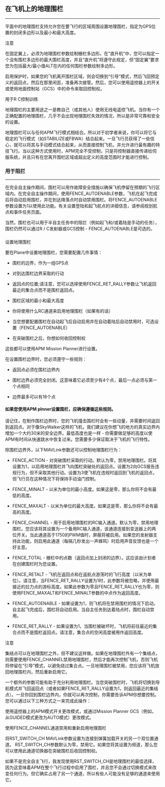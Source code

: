 ## 在飞机上的地理围栏

---

平面中的地理围栏支持允许您在要飞行的区域周围设置地理围栏，指定为GPS位置的封闭多边形以及最小和最大高度。

注意

在固定翼上，必须为地理围栏参数绘制栅栏多边形。在“直升机”中，您可以指定一个没有围栏多边形的最大围栏高度，并且“直升机”将遵守此规定，但“固定翼”要求您为包括最大/最小值ALT在内的任何围栏参数绘制多边形。

启用保护时，如果您的飞机离开围栏区域，则会切换到“引导”模式，然后飞回预定义的返回点，然后在那里闲逛，准备再次接管。然后，您可以使用遥控器上的开关或使用地面控制站（GCS）中的命令来取回控制权。

用于R C控制训练

地理围栏的主要用途之一是教自己（或其他人）使用无线电遥控飞机。当你有一个正确配置的地理围栏，几乎不会出现地理围栏失效的情况，所以是非常可靠和安全的设置。

地理围栏可以与任何APM飞行模式相结合。所以对于初学者来说，你可以将它与稳定的飞行模式（如STABILIZE或FBWA）结合起来。一旦飞行员获得了一些信心，就可以将其与手动模式结合起来，从而直接控制飞机，并允许进行最有趣的特技飞行。当以这种方式使用时，APM完全不受控制，只是将控制器直接传递给伺服系统，并且只有在您离开围栏区域或超出定义的高度范围时才能进行控制。

### 用于阻拦

---

在完全自主操作期间，围栏可以用作故障安全措施以确保飞机停留在预期的飞行区域内。在完全自主操作期间，使用FENCE\_AUTOENABLE参数，飞机在起飞完成后将自动启用围栏，并在到达降落点时自动禁用围栏。将FENCE\_AUTOENABLE参数设置为1以使用此功能。有关设置登陆和起飞航点的详细信息，请参阅规划航点和事件任务页面。

当然，围栏也可以用于半自主任务中的阻拦（例如起飞和/或着陆是手动的任务），围栏仍然可以通过R / C发射器或GCS控制 - FENCE\_AUTOENABLE是可选的。

### 设置地理围栏

要在Plane中设置地理围栏，您需要配置几件事情：

*  围栏的边界，作为一组GPS点

* 对到达围栏边界采取的行动

* 返回点的位置;请注意，您可以选择使用FENCE\_RET\_RALLY参数让飞机返回最近的集合点而不是围栏返回点。

*  围栏区域的最小和最大高度

* 你将使用什么RC通道来启用地理围栏（如果有的话）

* 当您想要配置围栏在自动起飞后自动启用并在自动着陆后自动禁用时，可选设置（FENCE\_AUTOENABLE）

* 在突破围栏之后，你想如何收回控制权

这些都可以使用APM Mission Planner进行设置。

在设置围栏边界时，您必须遵守一些规则：

*  返回点必须在围栏边界内

* 围栏边界必须完全封闭。这意味着它必须至少有4个点，最后一点必须与第一个点相同

* 边界最多可以有18个点

#### 如果您使用APM plnner设置围栏，应确保遵循这些规则。

请记住，在制作围栏边界时，您的飞机撞击围栏时会有一些动量，并需要时间返回到返回点。对于像SkyWalker这样的飞机，我们建议在你想飞的地方的真实边界内增加一个大约30米的安全边界。最低高度也是一样 - 你需要做足够的高度以使APM有时间从快速跳水中恢复过来。您需要多少保证取决于飞机的飞行特性。

除围栏边界外，以下MAVLink参数还可以控制地理围栏行为：

*  FENCE\_ACTION - 对突破围栏采取的行动。默认为零，禁用地理围栏。将其设置为1，以启用地理围栏并飞向围栏突破处的返回点。设置为2向GCS报告违规行为，但不采取其他行动。设置为3使飞机在违规时返回到飞机的返回点，但飞行员在这种情况下将保持手动油门控制。

* FENCE\_MINALT - 以米为单位的最小高度。如果这是零，那么你将不会有最低的高度。

* FENCE\_MAXALT - 以米为单位的最大高度。如果这是零，那么你将不会有最高的高度。

* FENCE\_CHANNEL - 用于启用地理围栏的RC输入通道。默认为零，禁用地理围栏。您应该将其设置为一个备用RC输入通道，该通道连接到变送器上的两位开关。当此通道高于1750的PWM值时，屏蔽将被启用。如果您的发射器支持此功能，则启用此通道（每隔几秒发出一声蜂鸣）时启用声音反馈也是一个好主意。

* FENCE\_TOTAL - 栅栏中的点数（返回点加上封闭的边界）。这应该由计划者在创建围栏时为您设置。

* FENCE\_RETALT - 飞机在返回点和在返航点游荡时的飞行高度（以米为单位）。请注意，当FENCE\_RET\_RALLY设置为1时，此参数将被忽略，并使用最接近的拉力点的游标高度。如果此参数为零且FENCE\_RET\_RALLY也为零，则使用FENCE\_MAXALT和FENCE\_MINALT参数的中点作为返回高度。

* FENCE\_AUTOENABLE - 如果设置为1，则飞机将在禁用围栏的情况下启动。自主起飞完成后，围栏将自动启用。当自主任务到达着陆点时，围栏自动禁用。

* FENCE\_RET\_RALLY - 如果设置为1，当围栏被破坏时，飞机将前往最近的集合点而不是围栏返回点。请注意，集合点的空闲高度被用作返回高度。

注意

集结点可以在地理围栏之外，但不建议这样做。如果在地理围栏外有一个集结点，则需要使用FENCE\_CHANNEL禁用地理围栏，然后才能再次控制飞机，否则飞机将停留在“引导”模式，以避免绕过集合点。一旦地理围栏被禁用，您应该将飞机放回地理围栏内，然后重新启用它。

一个额外的参数可能有助于充分利用地理围栏。当您突破围栏时，飞机将切换到导航模式并飞回返回点（或者如果FENCE\_RET\_RALLY设置为1，则返回最近的集结点）。一旦你回到围栏边界内，你就可以再次控制，你需要告诉APM你想要控制。您可以通过以下三种方式之一来完成此操作：

使用遥控器上的APM模式开关更改模式，或通过Mission Planner GCS（例如，从GUIDED模式更改为AUTO模式）更改模式。

使用FENCE\_CHANNEL通道禁用和重新启用地理围栏

将RST\_SWITCH\_CH MAVLink参数设置为连接到弹簧加载开关的另一个双位置通道。 RST\_SWITCH\_CH参数默认为零，禁用它。如果您将其设置为频道，那么您可以使用此通道切换器在突破围栏后收回控制权。

如果不是完全自主飞行，我发现使用RST\_SWITCH\_CH是地理围栏的最佳选择，因为这意味着APM在整个飞行过程中启用了围栏，并且您不会通过切换模式来改变任何行为。但它确实占用了另一个通道，所以有些人可能没有足够的通道来使用它。



